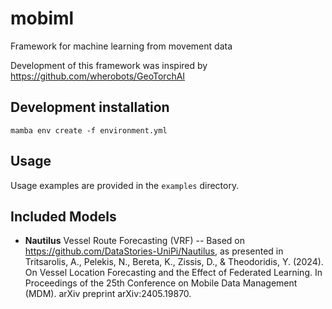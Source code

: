 # mobiml

Framework for machine learning from movement data

Development of this framework was inspired by https://github.com/wherobots/GeoTorchAI


## Development installation 

```
mamba env create -f environment.yml
```


## Usage

Usage examples are provided in the `examples` directory. 


## Included Models

* **Nautilus** Vessel Route Forecasting (VRF) -- Based on https://github.com/DataStories-UniPi/Nautilus, as presented in Tritsarolis, A., Pelekis, N., Bereta, K., Zissis, D., & Theodoridis, Y. (2024). On Vessel Location Forecasting and the Effect of Federated Learning. In Proceedings of the 25th Conference on Mobile Data Management (MDM). arXiv preprint arXiv:2405.19870.
